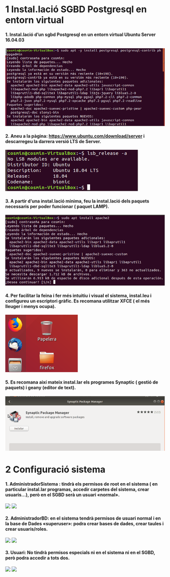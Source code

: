 # 1 Instal.lació SGBD Postgresql en entorn virtual
#### 1. Instal.lació d’un sgbd Postgresql en un entorn virtual Ubuntu Server 16.04.03
![](/imgP1/pregunta1p1.png)
#### 2. Aneu a la pàgina: https://www.ubuntu.com/download/server i descarregeu la darrera versió LTS de Server.
![](/imgP1/pregunta2p1.png)
#### 3. A partir d’una instal.lació mínima, feu la instal.lació dels paquets necessaris per poder funcionar ( paquet LAMP).
![](/imgP1/pregunta3p1.png)
#### 4. Per facilitar la feina i fer més intuitiu i visual el sistema, instal.leu i configureu un escriptori gràfic. Es recomana utilitzar XFCE ( el més lleuger i menys ocupa).
![](/imgP1/pregunta4p1.png)
#### 5. Es recomana així mateix instal.lar els programes Synaptic ( gestió de paquets) i geany (editor de text). 
![](/imgP1/pregunta5p1.png)

# 2 Configuració sistema
#### 1. AdministradorSistema : tindrà els permisos de root en el sistema ( en particular instal.lar programas, accedir carpetes del sistema, crear usuaris...), però en el SGBD serà un usuari «normal». 
![](/imgP1/pregunta1-1p2.png)
![](/imgP1/pregunta1-2p2.png)
#### 2. AdministradorBD: en el sistema tendrà permisos de usuari normal i en la base de Dades «superuser»: podra crear bases de dades, crear taules i crear usuaris/roles. 
![](/imgP1/pregunta2-1p2.png)
![](/imgP1/pregunta2-2p2.png)
#### 3. Usuari: No tindrà permisos especials ni en el sistema ni en el SGBD, però podra accedir a tots dos.
![](/imgP1/pregunta2-1p2.png)
![](/imgP1/pregunta2-2p2.png)
